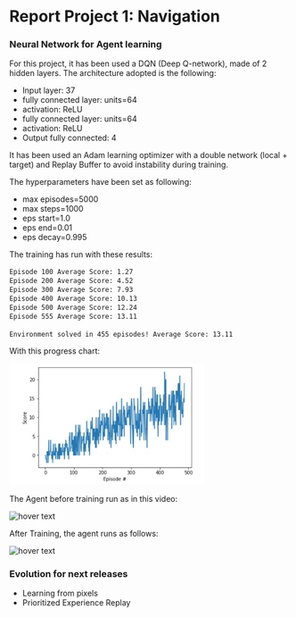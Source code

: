 [//]: # (Image References)

[image1]: https://user-images.githubusercontent.com/10624937/42135619-d90f2f28-7d12-11e8-8823-82b970a54d7e.gif "Trained Agent"

# Report Project 1: Navigation

### Neural Network for Agent learning

For this project, it has been used a DQN (Deep Q-network), made of 2 hidden layers. The architecture adopted is the following:

- Input layer: 37
- fully connected layer: units=64
- activation: ReLU
- fully connected layer: units=64
- activation: ReLU
- Output fully connected: 4

It has been used an Adam learning optimizer with a double network (local + target) and Replay Buffer to avoid instability during training.

The hyperparameters have been set as following:

- max episodes=5000
- max steps=1000
- eps start=1.0
- eps end=0.01
- eps decay=0.995

The training has run with these results: 
  
```
Episode 100	Average Score: 1.27
Episode 200	Average Score: 4.52
Episode 300	Average Score: 7.93
Episode 400	Average Score: 10.13
Episode 500	Average Score: 12.24
Episode 555	Average Score: 13.11

Environment solved in 455 episodes!	Average Score: 13.11

```

With this progress chart:

<p align="left">
  <img src="running.png" width="350" title="hover text">
</p>


The Agent before training run as in this video:

<p align="left">
  <img src="un-trained.gif" width="400" title="hover text">
</p>

After Training, the agent runs as follows:

<p align="left">
  <img src="trained.gif" width="400" title="hover text">
</p>

### Evolution for next releases
  
- Learning from pixels
- Prioritized Experience Replay


